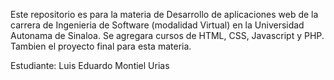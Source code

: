 Este repositorio es para la materia de Desarrollo de aplicaciones web de la carrera de Ingenieria de Software (modalidad Virtual) en la Universidad Autonama de Sinaloa.
Se agregara cursos de HTML, CSS, Javascript y PHP. Tambien el proyecto final para esta materia.

Estudiante: Luis Eduardo Montiel Urias

